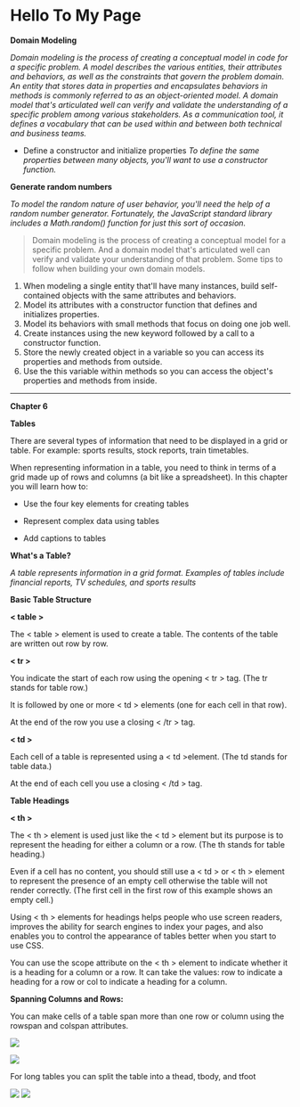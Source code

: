 # Hello To My Page


**Domain Modeling**

*Domain modeling is the process of creating a conceptual model in code for a specific problem. A model describes the various entities, their attributes and behaviors, as well as the constraints that govern the problem domain. An entity that stores data in properties and encapsulates behaviors in methods is commonly referred to as an object-oriented model.*
*A domain model that's articulated well can verify and validate the understanding of a specific problem among various stakeholders. As a communication tool, it defines a vocabulary that can be used within and between both technical and business teams.*

* Define a constructor and initialize properties
*To define the same properties between many objects, you'll want to use a constructor function.*

**Generate random numbers**

*To model the random nature of user behavior, you'll need the help of a random number generator. Fortunately, the JavaScript standard library includes a Math.random() function for just this sort of occasion.*

>Domain modeling is the process of creating a conceptual model for a specific problem. And a domain model that's articulated well can verify and validate your understanding of that problem.
>Some tips to follow when building your own domain models.

1. When modeling a single entity that'll have many instances, build self-contained objects with the same attributes and behaviors.
2. Model its attributes with a constructor function that defines and initializes properties.
3. Model its behaviors with small methods that focus on doing one job well.
4. Create instances using the new keyword followed by a call to a constructor function.
5. Store the newly created object in a variable so you can access its properties and methods from outside.
6. Use the this variable within methods so you can access the object's properties and methods from inside.

-------

**Chapter 6**


 **Tables**

 There are several types of information that need to be displayed in a grid or table. For example: sports results, stock reports, train timetables.

 When representing information in a table, you need to think in terms of a grid made up of rows and columns (a bit like a spreadsheet). In this chapter you will learn how to: 

- Use the four key elements for creating tables

- Represent complex data using tables

- Add captions to tables


**What's a Table?**

*A table represents information in a grid format. Examples of tables include financial reports, TV schedules, and sports results*

**Basic Table Structure**

**< table >**

The < table > element is used to create a table. The contents of the table are written out row by row.


**< tr >**

You indicate the start of each row using the opening < tr > tag. (The tr stands for table row.)  

It is followed by one or more < td > elements (one for each cell in that row). 

At the end of the row you use a closing < /tr > tag.

**< td >**

Each cell of a table is represented using a < td >element. (The td stands for table data.)

At the end of each cell you use a closing < /td > tag.


**Table Headings** 

**< th >**

The < th > element is used just like the < td > element but its purpose is to represent the heading for either a column or a row. (The th stands for table heading.)

Even if a cell has no content, you should still use a < td > or < th > element to represent the presence of an empty cell otherwise the table will not render correctly. (The first cell in the first row of this example shows an empty cell.)

Using < th > elements for headings helps people who use screen readers, improves the ability for search engines to index your pages, and also enables you to control the appearance of tables better  when you start to use CSS.


You can use the scope attribute on the < th > element to indicate whether it is a heading for a column or a row. It can take the values: row to indicate a heading for a row or col to indicate a heading for a column.


**Spanning Columns and Rows:**

You can make cells of a table span more than one row or column using the rowspan and colspan attributes.

![]( https://t4tutorials.com/wp-content/uploads/2017/02/rowspan-and-colspan-in-html.png)


![]( https://flylib.com/books/2/631/1/html/2/images/08fig19.jpg)


For long tables you can split the table into a thead, tbody, and tfoot

![]( https://slideplayer.com/slide/15539438/93/images/19/LONG+TABLES+%3Cthead%3E+%3Ctr%3E+%3Cth%3EDate%3C%2Fth%3E+%3Cth%3EIncome%3C%2Fth%3E+%3Cth%3EExpenditure%3C%2Fth%3E+%3C%2Ftr%3E+%3C%2Fthead%3E+%3Ctbody%3E...%3C%2Ftbody%3E+%3Ctfoot%3E...%3C%2Ftfoot%3E.jpg)
![]( https://i.ytimg.com/vi/q1nw4oFUuD8/maxresdefault.jpg)
